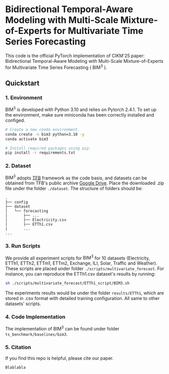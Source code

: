 # Bidirectional Temporal-Aware Modeling with Multi-Scale Mixture-of-Experts for Multivariate Time Series Forecasting

This code is the official PyTorch implementation of CIKM'25 paper: Bidirectional Temporal-Aware Modeling with Multi-Scale Mixture-of-Experts for Multivariate Time Series Forecasting ( $\text{BIM}^3$ ).

## Quickstart

### 1. Environment

$\text{BIM}^3$ is developed with Python 3.10 and relies on Pytorch 2.4.1. To set up the environment, make sure miniconda has been correctly installed and configed.

```bash
# Create a new conda environment.
conda create -n bim3 python=3.10 -y
conda activate bim3

# Install required packages using pip.
pip install -r requirements.txt
```

### 2. Dataset

$\text{BIM}^3$ adopts [TFB](https://github.com/decisionintelligence/TFB) framework as the code basis, and datasets can be obtained from TFB's public archive [Google Drive](https://drive.google.com/file/d/1vgpOmAygokoUt235piWKUjfwao6KwLv7/view?usp=drive_link).
Place the downloaded .zip file under the folder `./dataset`.
The structure of folders should be:

```plain
.
├── config
├── dataset
│   └── forecasting
|       ├── ...
|       ├── Electricity.csv
|       ├── ETTh1.csv
|       ...
...
```

### 3. Run Scripts

We provide all experiment scripts for $\text{BIM}^3$ for 10 datasets (Electricity, ETTh1, ETTh2, ETTm1, ETTm2, Exchange, ILI, Solar, Traffic and Weather). These scripts are placed under folder `./scripts/multivariate_forecast`. For instance, you can reproduce the ETTh1.csv dataset's results by running:

```bash
sh ./scripts/multivariate_forecast/ETTh1_script/BIM3.sh
```

The experiments results would be under the folder `results/ETTh1`, which are stored in .csv format with detailed training configuration. All same to other datasets' scripts.

### 4. Code Implementation

The implementation of $\text{BIM}^3$ can be found under folder `ts_benchmark/baselines/bim3`.

### 5. Citation

If you find this repo is helpful, please cite our paper.

```
Blablabla
```

